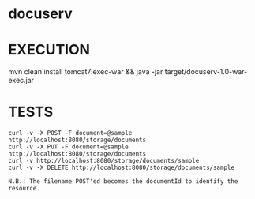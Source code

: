 docuserv
========

EXECUTION
========
mvn clean install tomcat7:exec-war && java -jar target/docuserv-1.0-war-exec.jar

TESTS
========
```text
curl -v -X POST -F document=@sample http://localhost:8080/storage/documents
curl -v -X PUT -F document=@sample http://localhost:8080/storage/documents
curl -v http://localhost:8080/storage/documents/sample
curl -v -X DELETE http://localhost:8080/storage/documents/sample

N.B.: The filename POST'ed becomes the documentId to identify the resource.
```

